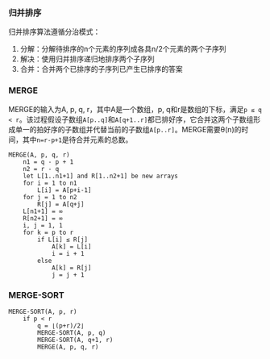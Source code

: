 ### 归并排序

归并排序算法遵循分治模式：

1. 分解：分解待排序的n个元素的序列成各具n/2个元素的两个子序列
2. 解决：使用归并排序递归地排序两个子序列
3. 合并：合并两个已排序的子序列已产生已排序的答案

### MERGE

MERGE的输入为A, p, q, r，其中A是一个数组，p, q和r是数组的下标，满足`p ≤ q < r`。该过程假设子数组`A[p..q]`和`A[q+1..r]`都已排好序，它合并这两个子数组形成单一的拍好序的子数组并代替当前的子数组`A[p..r]`。MERGE需要θ(n)的时间，其中`n=r-p+1`是待合并元素的总数。

```
MERGE(A, p, q, r)
    n1 = q - p + 1
    n2 = r - q
    let L[1..n1+1] and R[1..n2+1] be new arrays
    for i = 1 to n1
        L[i] = A[p+i-1]
    for j = 1 to n2
        R[j] = A[q+j]
    L[n1+1] = ∞
    R[n2+1] = ∞
    i, j = 1, 1
    for k = p to r
        if L[i] ≤ R[j]
            A[k] = L[i]
            i = i + 1
        else
            A[k] = R[j]
            j = j + 1
```

### MERGE-SORT

```
MERGE-SORT(A, p, r)
    if p < r
        q = ⌊(p+r)/2⌋
        MERGE-SORT(A, p, q)
        MERGE-SORT(A, q+1, r)
        MERGE(A, p, q, r)
```
